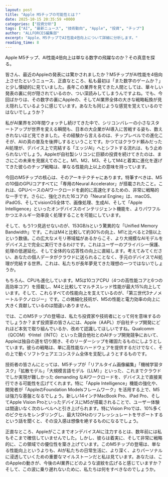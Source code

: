 ```yaml
---
layout: post
title: "Apple M5チップの可能性とは？"
date: 2025-10-15 20:35:59 +0000
categories: ["投資分析"]
tags: ["AI", "最新ニュース", "技術動向", "Apple", "投資", "チップ"]
author: "ALLFORCES編集部"
excerpt: "Apple、M5チップでAI性能4倍向上について詳細に分析します。"
reading_time: 8
---
```


Apple M5チップ、AI性能4倍向上は単なる数字の飛躍なのか？その真意を探る。

皆さん、最近のAppleの発表には驚かされましたか？M5チップがAI性能を4倍向上させたというニュース、正直なところ、私も最初は「また数字のゲームか？」と少し懐疑的に見ていました。長年この業界を見てきた人間としては、華々しい発表の裏に何が隠されているのか、つい深読みしてしまうんですよね。でも、今回ばかりは、その数字の裏にAppleの、そしてAI業界全体の大きな戦略転換が見え隠れしているように感じています。あなたも同じような感覚を覚えているのではないでしょうか？

私がAI業界を20年間ウォッチし続けてきた中で、シリコンバレーの小さなスタートアップが世界を変える瞬間も、日本の大企業がAI導入に苦戦する姿も、数えきれないほど見てきました。その経験から言えるのは、チップレベルでの進化こそが、AIの真の普及を後押しするということです。かつてはクラウド頼みだったAI処理が、デバイス上で完結する「エッジAI」へとシフトする流れは、もう止められないでしょう。Appleが自社製シリコンに巨額の投資を続けてきたのは、まさにこの未来を見据えてのこと。M1、M2、M3、そしてM4と着実に進化を遂げてきた彼らのチップ戦略は、単なる性能向上以上の意味を持っています。

今回のM5チップの核心は、そのアーキテクチャにあります。特筆すべきは、M5の10個のGPUコアすべてに「専用のNeural Accelerator」が搭載されたこと。これは、GPUベースのAIワークロードを劇的に高速化するための、非常に戦略的な一手です。さらに、強化された16コアの「Neural Engine」は、macOS、iPadOS、そしてvisionOS全体で、画像処理、生成AI、そして「Apple Intelligence」といったオンデバイスのインテリジェント機能を、よりパワフルかつエネルギー効率良く処理することを可能にしています。

そして、もう1つ見逃せないのが、153GB/sという驚異的な「Unified Memory Bandwidth」です。これはM4と比較して約30%の向上、M1と比べると2倍以上という数値。この広大なメモリ帯域幅があるからこそ、より大規模なAIモデルをデバイス上で完全に実行できるわけです。これはユーザーのプライバシー保護、処理の低遅延化、そして全体的な応答性の向上に直結します。考えてみてください、あなたの個人データがクラウドに送られることなく、手元のデバイスでAI処理が完結する世界。これは、私たちが長年夢見てきた理想の一つではないでしょうか。

もちろん、CPUも進化しています。M5は10コアCPU（4つの高性能コアと6つの高効率コア）を搭載し、M4と比較してマルチスレッド性能が最大15%向上しています。そして、これらすべての性能向上を支えているのが、「第三世代3ナノメートルテクノロジー」です。この微細化技術が、M5の性能と電力効率の向上に大きく貢献しているのは間違いありません。

では、このM5チップの登場は、私たち投資家や技術者にとって何を意味するのでしょうか？まず投資家の皆さんには、Apple（AAPL）が自社チップ開発にどれほど本気で取り組んでいるか、改めて認識してほしいですね。Qualcomm（QCOM）やIntel（INTC）といった競合他社とのAIチップ開発競争において、Appleは独自の道を切り開き、そのリーダーシップを確固たるものにしようとしています。彼らの戦略は、単に高性能なハードウェアを提供するだけでなく、その上で動くソフトウェアエコシステム全体を支配しようとするものです。

技術者の皆さんにとっては、M5チップが「リアルタイム画像編集」「機械学習タスク」「拡散モデル」「大規模言語モデル（LLM）」といった、これまでクラウドでしか実現が難しかった demanding なAIワークロードを、デバイス上で直接実行できる可能性を広げてくれます。特に「Apple Intelligence」機能の強化や、開発者が「AppleのFoundation Modelsフレームワーク」を活用する上で、M5は強力な基盤となるでしょう。新しい14インチMacBook Pro、iPad Pro、そしてApple Vision ProといったデバイスにM5が搭載されることで、ユーザー体験は間違いなく次のレベルへと引き上げられます。特にVision Proでは、10%多くのピクセルをレンダリングし、最大120Hzのリフレッシュレートをサポートするという話を聞くと、その没入感は想像を絶するものになるでしょう。

正直なところ、AppleがここまでオンデバイスAIに注力するとは、数年前には私もそこまで確信していませんでした。しかし、彼らは着実に、そして非常に戦略的に、この領域での優位性を築き上げています。このM5チップの登場は、単なる性能向上というよりも、AIが私たちの日常生活に、より深く、よりパーソナルに浸透していくための重要なマイルストーンだと私は見ています。あなたは、このAppleの動きが、今後のAI業界にどのような波紋を広げると感じていますか？そして、この波に乗り遅れないために、私たちは何をすべきなのでしょうか。

